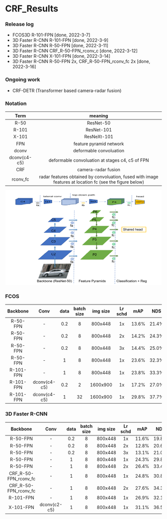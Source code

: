 # CRF_Results

### Release log
- FCOS3D R-101-FPN [done, 2022-3-7]
- 3D Faster R-CNN R-101-FPN	[done, 2022-3-9]
- 3D Faster R-CNN R-50-FPN 	[done, 2022-3-11]
- 3D Faster R-CNN CRF_R-50-FPN_rconv_c	[done, 2022-3-12]
- 3D Faster R-CNN X-101-FPN [done, 2022-3-14]
- 3D Faster R-CNN R-50-FPN 2x, CRF_R-50-FPN_rconv_fc 2x [done, 2022-3-16]

### Ongoing work

- CRF-DETR (Transformer based camera-radar fusion)


### Notation

|    Term     | meaning  |
| :-----------------: | :-----:|
|R-50  | ResNet-50 |
|R-101  | ResNet-101 |
|X-101  | ResNeXt-101 |
|FPN | feature pyramid network |
|dconv |deformable convoluation |
|dconv(c4-c5) |deformable convoluation at stages c4, c5 of FPN|
|CRF | camera-radar fusion|
|rconv_fc|radar features obtained by convoluation, fused with image features at location fc (see the figure below) |

![Fusion Location](/fusion_location.png)

### FCOS


|    Backbone     | Conv |  data   | batch size | img size | Lr schd |  mAP | NDS | note|
| :------------: | :------------:| :---: | :---: | :-----: | :------: | :----: | :----: | :----------: | 
|    R-50-FPN     | -           | 0.2     |   8     | 800x448  | 1x    |      13.6% |	21.4% |  |
|    R-50-FPN     | -           | 0.2     |   8     | 800x448  | 2x    |     14.2%	| 24.3%	 |  |
|    R-50-FPN     | -           | 0.2     |   8     | 800x448  | 3x    |     14.4%	| 25.0% ||
|    R-50-FPN     | -           | 1       |   8     | 800x448  | 1x    |      23.6%	| 32.3% ||
| R-101-FPN	      |-	          |1	      |8	|800x448	|1x|	23.8%	|33.3%||
| R-101-FPN	      | dconv(c4-c5)| 	0.2	| 2	| 1600x900	| 1x	| 17.2%	| 27.0%| |
| R-101-FPN	      | dconv(c4-c5)| 1	| 32	| 1600x900| 1x	| 29.8%| 	37.7%| released weights|



### 3D Faster R-CNN

|    Backbone     | Conv |  data   | batch size | img size | Lr schd |  mAP | NDS | note|
| :------------: | :------------:| :---: | :---: | :-----: | :------: | :----: | :----: | :----------: | 
|    R-50-FPN     | -           | 0.2     |   8     | 800x448  | 1x    |      11.6%	|19.8%|  |
|    R-50-FPN     | -           | 0.2     |   8     | 800x448  | 2x    |     12.8%	|20.6%	 |  |
|    R-50-FPN     | -           | 0.2     |   8     | 800x448  | 3x    |    13.1%	|21.0% ||
|    R-50-FPN     | -           | 1       |   8     | 800x448  | 1x    |     24.3%	|29.8%||
|R-50-FPN|	-	|1	|8|	800x448	|2x	|26.4%	|33.4%||
|CRF_R-50-FPN_rconv_fc	|-	|1	|8	|800x448|	1x	|24.8%|	30.8%||
|CRF_R-50-FPN_rconv_fc	|-	|1	|8	|800x448|	2x	|27.6%	|34.3%||
| R-101-FPN	      | -	          | 1	      |   8	    | 800x448	 |  1x  |	26.9%	|32.1%||
| X-101-FPN	| dconv(c2-c5)| 	1| 	8	| 800x448| 	1x| 	31.1%	| 36.5%| |


